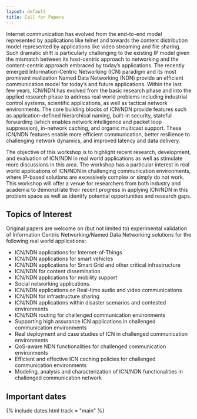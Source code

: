 ```yaml
---
layout: default
title: Call for Papers
---
```


Internet communication has evolved from the end-to-end model represented by applications like telnet and towards the content distribution model represented by applications like video streaming and file sharing. Such dramatic shift is particularly challenging to the existing IP model given the mismatch between its host-centric approach to networking and the content-centric approach embraced by today’s applications. The recently emerged Information-Centric Networking (ICN) paradigm and its most prominent realization Named Data Networking (NDN) provide an efficient communication model for today’s and future applications.  Within the last few years, ICN/NDN has evolved from the basic research phase and into the applied research phase to address real world problems including industrial control systems, scientific applications, as well as tactical network environments.  The core building blocks of ICN/NDN provide features such as application-defined hierarchical naming, built-in security, stateful forwarding (which enables network intelligence and packet loop suppression), in-network caching, and organic multicast support. These ICN/NDN features enable more efficient communication, better resilience to challenging network dynamics, and improved latency and data delivery.

The objective of this workshop is to highlight recent research, development, and evaluation of ICN/NDN in real world applications as well as stimulate more discussions in this area.  The workshop has a particular interest in real world applications of ICN/NDN in challenging communication environments, where IP-based solutions are excessively complex or simply do not work.  This workshop will offer a venue for researchers from both industry and academia to demonstrate their recent progress in applying ICN/NDN in this problem space as well as identify potential opportunities and research gaps.

## Topics of Interest

Original papers are welcome on (but not limited to) experimental validation of Information Centric Networking/Named Data Networking solutions for the following real world applications:

- ICN/NDN applications for Internet-of-Things
- ICN/NDN applications for smart vehicles
- ICN/NDN applications for Smart Grid and other critical infrastructure
- ICN/NDN for content dissemination
- ICN/NDN applications for mobility support
- Social networking applications.
- ICN/NDN applications on Real-time audio and video communications
- ICN/NDN for infrastructure sharing
- ICN/NDN applications within disaster scenarios and contested environments
- ICN/NDN routing for challenged communication environments
- Supporting high assurance ICN applications in challenged communication environments
- Real deployment and case studies of ICN in challenged communication environments
- QoS-aware NDN functionalities for challenged communication environments
- Efficient and effective ICN caching policies for challenged communication environments
- Modeling, analysis and characterization of ICN/NDN functionalities in challenged communication network


## <i class="fa fa-calendar"></i> Important dates

{% include dates.html track = "main" %}
